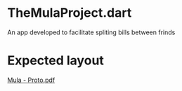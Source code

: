 # TheMulaProject.dart
 An app developed to facilitate spliting bills between frinds

# Expected layout
[Mula - Proto.pdf](https://github.com/TheYanVictor/TheMulaProject.dart/files/12856343/Mula.-.Proto.pdf)
